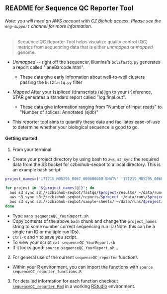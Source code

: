 ## README for Sequence QC Reporter Tool
###### Note: you will need an AWS account with CZ Biohub access. Please see the `eng-support` channel for more information.

> Sequence QC Reporter Tool helps visualize quality control (QC) metrics from sequencing data that is either *unmapped* or *mapped* genome.

* *Unmapped* -- right off the sequencer, Illumina's `bcl2fastq.py` generates a report called "laneBarcode.html".
  * These data give early information about well-to-well clusters passing the `bcl2fastq.py` filter

* *Mapped* After your (s)pliced (t)ranscripts (a)lign to your (r)eference, STAR generates a standard report called "log.final.out".
  * These data give information ranging from "Number of input reads" to "Number of splices: Annotated (sjdb)"

* This reporter tool aims to quantify these data and faciliates ease-of-use to determine whether your biological sequence is good to go.

#### Getting started
1. From your terminal
  * Create your project directory by using bash to `aws s3 sync` the required data from the S3 bucket for czbiohub-seqbot to a local directory. This is an example bash script:

```bash
project_names=('171215_M05295_0067_000000000-BHWTV' '171219_M05295_0068_000000000-BHW7B'  '171221_M05295_0070_000000000-BHWGN' '171222_M05295_0071_000000000-BJT3K' '180105_NB501961_0050_AH73JJBGX5' '180105_M05295_0072_000000000-BJR4D')

for project in "${project_names[@]}"; do
  aws s3 sync s3://czbiohub-seqbot/fastqs/$project/results/ ~/data/runs/$project/star_logs --exclude "*" --include "*.log.final.out"
  aws s3 sync s3://czbiohub-seqbot/reports/$project ~/data/runs/$project/reports/
  aws s3 sync s3://czbiohub-seqbot/sample-sheets/ ~/data/runs/$project/sample-sheets/ --exclude "*" --include "$project.csv"
done
```


  * Type `nano sequenceQC_YourReport.sh`
  * Copy contents of the above `bash` chunk and change the `project_names` string to some number correct sequencing run ID (Note: this can be a single run ID or multiple run IDs). 
  * `Ctrl-X` and `Y` to save you script. 
  * To view your script `cat sequenceQC_YourReport.sh`
  * If it looks good: `source sequenceQC_YourReport.sh`...


2. For general use of the current `sequenceQC_reporter` functions
  * Within your R environment, you can import the functions with `source sequenceQC_reporter_functions.R`

3. For detailed information for each function checkout [`sequenceQC_reporter.Rmd`](https://github.com/czbiohub/sequenceQC_reporter/blob/master/sequenceQC_reporter.Rmd) in a working [RStudio](https://www.rstudio.com/) environment.
